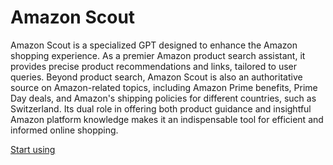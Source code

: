# Amazon Scout

Amazon Scout is a specialized GPT designed to enhance the Amazon shopping experience. As a premier Amazon product search assistant, it provides precise product recommendations and links, tailored to user queries. Beyond product search, Amazon Scout is also an authoritative source on Amazon-related topics, including Amazon Prime benefits, Prime Day deals, and Amazon's shipping policies for different countries, such as Switzerland. Its dual role in offering both product guidance and insightful Amazon platform knowledge makes it an indispensable tool for efficient and informed online shopping.

[Start using](https://chat.openai.com/g/g-0M42Pb2fg)